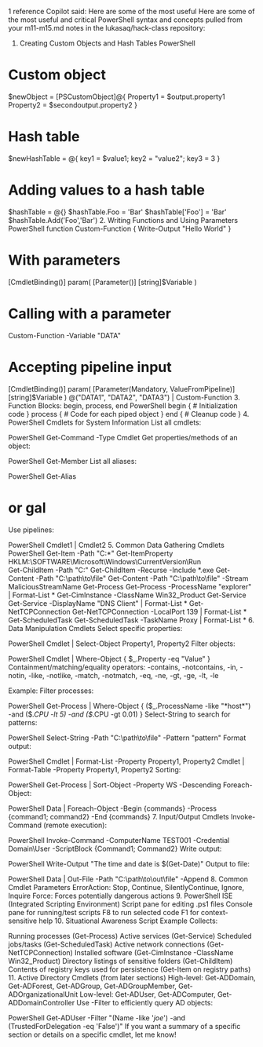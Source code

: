 
1 reference
Copilot said: Here are some of the most useful
Here are some of the most useful and critical PowerShell syntax and concepts pulled from your m11-m15.md notes in the lukasaq/hack-class repository:

1. Creating Custom Objects and Hash Tables
PowerShell
# Custom object
$newObject = [PSCustomObject]@{
    Property1 = $output.property1
    Property2 = $secondoutput.property2
}

# Hash table
$newHashTable = @{ key1 = $value1; key2 = "value2"; key3 = 3 }

# Adding values to a hash table
$hashTable = @{}
$hashTable.Foo = 'Bar'
$hashTable['Foo'] = 'Bar'
$hashTable.Add('Foo','Bar')
2. Writing Functions and Using Parameters
PowerShell
function Custom-Function {
    Write-Output "Hello World"
}

# With parameters
[CmdletBinding()]
param(
    [Parameter()]
    [string]$Variable
)

# Calling with a parameter
Custom-Function -Variable "DATA"

# Accepting pipeline input
[CmdletBinding()]
param(
    [Parameter(Mandatory, ValueFromPipeline)]
    [string]$Variable
)
@("DATA1", "DATA2", "DATA3") | Custom-Function
3. Function Blocks: begin, process, end
PowerShell
begin {
    # Initialization code
}
process {
    # Code for each piped object
}
end {
    # Cleanup code
}
4. PowerShell Cmdlets for System Information
List all cmdlets:

PowerShell
Get-Command -Type Cmdlet
Get properties/methods of an object:

PowerShell
Get-Member
List all aliases:

PowerShell
Get-Alias
# or gal
Use pipelines:

PowerShell
Cmdlet1 | Cmdlet2
5. Common Data Gathering Cmdlets
PowerShell
Get-Item -Path "C:\*"
Get-ItemProperty HKLM:\SOFTWARE\Microsoft\Windows\CurrentVersion\Run\
Get-ChildItem -Path "C:\"
Get-ChildItem -Recurse -Include *.exe
Get-Content -Path "C:\path\to\file"
Get-Content -Path "C:\path\to\file" -Stream MaliciousStreamName
Get-Process
Get-Process -ProcessName "explorer" | Format-List *
Get-CimInstance -ClassName Win32_Product
Get-Service
Get-Service -DisplayName "DNS Client" | Format-List *
Get-NetTCPConnection
Get-NetTCPConnection -LocalPort 139 | Format-List *
Get-ScheduledTask
Get-ScheduledTask -TaskName Proxy | Format-List *
6. Data Manipulation Cmdlets
Select specific properties:

PowerShell
Cmdlet | Select-Object Property1, Property2
Filter objects:

PowerShell
Cmdlet | Where-Object { $_.Property -eq "Value" }
Containment/matching/equality operators: -contains, -notcontains, -in, -notin, -like, -notlike, -match, -notmatch, -eq, -ne, -gt, -ge, -lt, -le

Example: Filter processes:

PowerShell
Get-Process | Where-Object { ($_.ProcessName -like "*host*") -and ($_.CPU -lt 5) -and ($_.CPU -gt 0.01) }
Select-String to search for patterns:

PowerShell
Select-String -Path "C:\path\to\file" -Pattern "pattern"
Format output:

PowerShell
Cmdlet | Format-List -Property Property1, Property2
Cmdlet | Format-Table -Property Property1, Property2
Sorting:

PowerShell
Get-Process | Sort-Object -Property WS -Descending
Foreach-Object:

PowerShell
Data | Foreach-Object -Begin {commands} -Process {command1; command2} -End {commands}
7. Input/Output Cmdlets
Invoke-Command (remote execution):

PowerShell
Invoke-Command -ComputerName TEST001 -Credential Domain\User -ScriptBlock {Command1; Command2}
Write output:

PowerShell
Write-Output "The time and date is $(Get-Date)"
Output to file:

PowerShell
Data | Out-File -Path "C:\path\to\out\file" -Append
8. Common Cmdlet Parameters
ErrorAction: Stop, Continue, SilentlyContinue, Ignore, Inquire
Force: Forces potentially dangerous actions
9. PowerShell ISE (Integrated Scripting Environment)
Script pane for editing .ps1 files
Console pane for running/test scripts
F8 to run selected code
F1 for context-sensitive help
10. Situational Awareness Script Example
Collects:

Running processes (Get-Process)
Active services (Get-Service)
Scheduled jobs/tasks (Get-ScheduledTask)
Active network connections (Get-NetTCPConnection)
Installed software (Get-CimInstance -ClassName Win32_Product)
Directory listings of sensitive folders (Get-ChildItem)
Contents of registry keys used for persistence (Get-Item on registry paths)
11. Active Directory Cmdlets (from later sections)
High-level: Get-ADDomain, Get-ADForest, Get-ADGroup, Get-ADGroupMember, Get-ADOrganizationalUnit
Low-level: Get-ADUser, Get-ADComputer, Get-ADDomainController
Use -Filter to efficiently query AD objects:

PowerShell
Get-ADUser -Filter "(Name -like '*joe*') -and (TrustedForDelegation -eq 'False')"
If you want a summary of a specific section or details on a specific cmdlet, let me know!
